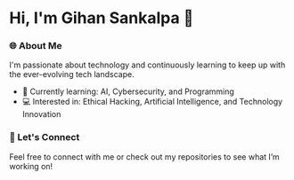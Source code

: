 
# Hi, I'm Gihan Sankalpa 👋

### 🌐 About Me
I'm passionate about technology and continuously learning to keep up with the ever-evolving tech landscape.

- 🌱 Currently learning: AI, Cybersecurity, and Programming
- 💻 Interested in: Ethical Hacking, Artificial Intelligence, and Technology Innovation

### 🔗 Let's Connect
Feel free to connect with me or check out my repositories to see what I’m working on!

<!---
GihanSAOnline/GihanSAOnline is a ✨ special ✨ repository because its `README.md` (this file) appears on your GitHub profile.
You can click the Preview link to take a look at your changes.
--->
